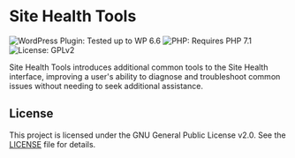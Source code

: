 # Site Health Tools

![WordPress Plugin: Tested up to WP 6.6](https://img.shields.io/badge/WordPress%20Plugin-Tested%20up%20to%20WP%206.6-blue.svg)
![PHP: Requires PHP 7.1](https://img.shields.io/badge/PHP-Requires%20PHP%207.1-8892BF.svg)
![License: GPLv2](https://img.shields.io/badge/License-GPLv2-blue.svg)

Site Health Tools introduces additional common tools to the Site Health interface, improving a user's ability to diagnose and troubleshoot common issues without needing to seek additional assistance.

## License

This project is licensed under the GNU General Public License v2.0. See the [LICENSE](https://www.gnu.org/licenses/gpl-2.0.html) file for details.
